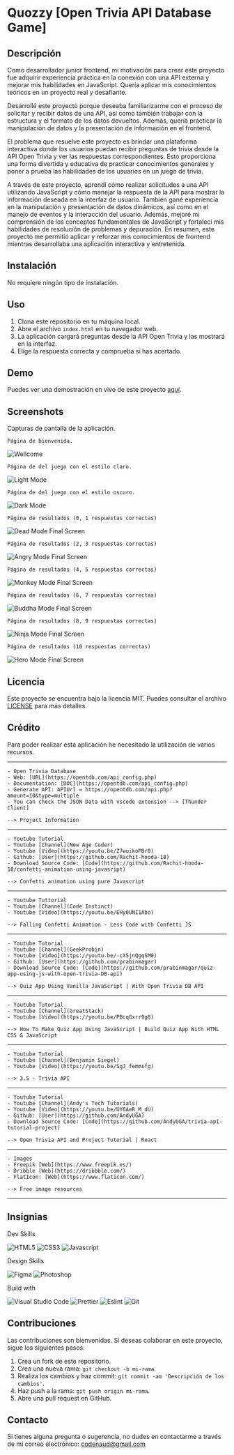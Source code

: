 # Quozzy [Open Trivia API Database Game]

## Descripción

Como desarrollador junior frontend, mi motivación para crear este proyecto fue adquirir experiencia práctica en la conexión con una API externa y mejorar mis habilidades en JavaScript. Quería aplicar mis conocimientos teóricos en un proyecto real y desafiante.

Desarrollé este proyecto porque deseaba familiarizarme con el proceso de solicitar y recibir datos de una API, así como también trabajar con la estructura y el formato de los datos devueltos. Además, quería practicar la manipulación de datos y la presentación de información en el frontend.

El problema que resuelve este proyecto es brindar una plataforma interactiva donde los usuarios puedan recibir preguntas de trivia desde la API Open Trivia y ver las respuestas correspondientes. Esto proporciona una forma divertida y educativa de practicar conocimientos generales y poner a prueba las habilidades de los usuarios en un juego de trivia.

A través de este proyecto, aprendí cómo realizar solicitudes a una API utilizando JavaScript y cómo manejar la respuesta de la API para mostrar la información deseada en la interfaz de usuario. También gané experiencia en la manipulación y presentación de datos dinámicos, así como en el manejo de eventos y la interacción del usuario. Además, mejoré mi comprensión de los conceptos fundamentales de JavaScript y fortalecí mis habilidades de resolución de problemas y depuración. En resumen, este proyecto me permitió aplicar y reforzar mis conocimientos de frontend mientras desarrollaba una aplicación interactiva y entretenida.

## Instalación

No requiere ningún tipo de instalación.

## Uso

1. Clona este repositorio en tu máquina local.
2. Abre el archivo `index.html` en tu navegador web.
3. La aplicación cargará preguntas desde la API Open Trivia y las mostrará en la interfaz.
4. Elige la respuesta correcta y comprueba si has acertado.

## Demo

Puedes ver una demostración en vivo de este proyecto [aquí](https://example.com).

## Screenshots

Capturas de pantalla de la aplicación.

    Página de bienvenida.

![Wellcome](assets/images/wellcome-screen.jpg)

    Página de del juego con el estilo claro.

![Light Mode](assets/images/light-question-screen.jpg)

    Página de del juego con el estilo oscuro.

![Dark Mode](assets/images/dark-question-screen.jpg)

    Página de resultados (0, 1 respuestas correctas)

![Dead Mode Final Screen](assets/images/dead-mode-screen.jpg)

    Página de resultados (2, 3 respuestas correctas)

![Angry Mode Final Screen](assets/images/angry-mode-screen.jpg)

    Página de resultados (4, 5 respuestas correctas)

![Monkey Mode Final Screen](assets/images/monkey-mode-screen.jpg)

    Página de resultados (6, 7 respuestas correctas)

![Buddha Mode Final Screen](assets/images/buddha-mode-screen.jpg)

    Página de resultados (8, 9 respuestas correctas)

![Ninja Mode Final Screen](assets/images/ninja-mode-screen.jpg)

    Página de resultados (10 respuestas correctas)

![Hero Mode Final Screen](assets/images/hero-mode-screen.jpg)

## Licencia

Este proyecto se encuentra bajo la licencia MIT. Puedes consultar el archivo [LICENSE](LICENSE) para más detalles.

## Crédito

Para poder realizar esta aplicación he necesitado la utilización de varios recursos.

---

    - Open Trivia Database
    - Web: [URL](https://opentdb.com/api_config.php)
    - Documentation: [DOC](https://opentdb.com/api_config.php)
    - Generate API: APIUrl = https://opentdb.com/api.php?amount=10&type=multiple
    - You can check the JSON Data with vscode extension --> [Thunder Client]

    --> Project Information

---

    - Youtube Tutorial
    - Youtube [Channel](New Age Coder)
    - Youtube [Video](https://youtu.be/Z7wuikoPBr0)
    - Github: [User](https://github.com/Rachit-hooda-18)
    - Download Source Code: [Code](https://github.com/Rachit-hooda-18/confetti-animation-using-javasript)

    --> Confetti animation using pure Javascript

---

    - Youtube Tuttorial
    - Youtube [Channel](Code Instinct)
    - Youtube [Video](https://youtu.be/EHy0UNI1Abo)

    --> Falling Confetti Animation - Less Code with Confetti JS

---

    - Youtube Tutorial
    - Youtube [Channel](GeekProbin)
    - Youtube [Video](https://youtu.be/-cX5jnQgqSM0)
    - Github: [User](https://github.com/prabinmagar)
    - Download Source Code: [Code](https://github.com/prabinmagar/quiz-app-using-js-with-open-trivia-DB-api)

    --> Quiz App Using Vanilla JavaScript | With Open Trivia DB API

---

    - Youtube Tutorial
    - Youtube [Channel](GreatStack)
    - Youtube [Video](https://youtu.be/PBcqGxrr9g8)

    --> How To Make Quiz App Using JavaScript | Build Quiz App With HTML CSS & JavaScript

---

    - Youtube Tutorial
    - Youtube [Channel](Benjamin Siegel)
    - Youtube [Video](https://youtu.be/SgJ_femmsfg)

    --> 3.5 - Trivia API

---

    - Youtube Tutorial
    - Youtube [Channel](Andy's Tech Tutorials)
    - Youtube [Video](https://youtu.be/UY6AeR_M_dU)
    - Github: [User](https://github.com/AndyUGA)
    - Download Source Code: [Code](https://github.com/AndyUGA/trivia-api-tutorial-project)

    --> Open Trivia API and Project Tutorial | React

---

    - Images
    - Freepik [Web](https://www.freepik.es/)
    - Dribble [Web](https://dribbble.com/)
    - FlatIcon: [Web](https://www.flaticon.com/)

    --> Free image resources

---

## Insignias

Dev Skills

![HTML5](https://img.shields.io/badge/HTML5-E34F26?style=for-the-badge&logo=html5&logoColor=white)
![CSS3](https://img.shields.io/badge/CSS3-1572B6?style=for-the-badge&logo=css3&logoColor=white)
![Javascript](https://img.shields.io/badge/JavaScript-323330?style=for-the-badge&logo=javascript&logoColor=F7DF1E)

Design Skills

![Figma](https://img.shields.io/badge/Figma-F24E1E?style=for-the-badge&logo=figma&logoColor=white)
![Photoshop](https://img.shields.io/badge/Adobe%20Photoshop-31A8FF?style=for-the-badge&logo=Adobe%20Photoshop&logoColor=black)

Build with

![Visual Studio Code](https://img.shields.io/badge/Visual_Studio_Code-0078D4?style=for-the-badge&logo=visual%20studio%20code&logoColor=white)
![Prettier](https://img.shields.io/badge/prettier-1A2C34?style=for-the-badge&logo=prettier&logoColor=F7BA3E)
![Eslint](https://img.shields.io/badge/eslint-3A33D1?style=for-the-badge&logo=eslint&logoColor=white)
![Git](https://img.shields.io/badge/GIT-E44C30?style=for-the-badge&logo=git&logoColor=white)

## Contribuciones

Las contribuciones son bienvenidas. Si deseas colaborar en este proyecto, sigue los siguientes pasos:

1. Crea un fork de este repositorio.
2. Crea una nueva rama: `git checkout -b mi-rama`.
3. Realiza los cambios y haz commit: `git commit -am 'Descripción de los cambios'`.
4. Haz push a la rama: `git push origin mi-rama`.
5. Abre una pull request en GitHub.

## Contacto

Si tienes alguna pregunta o sugerencia, no dudes en contactarme a través de mi correo electrónico: [codenaud@gmail.com](mailto:codenaud@gmail.com)
